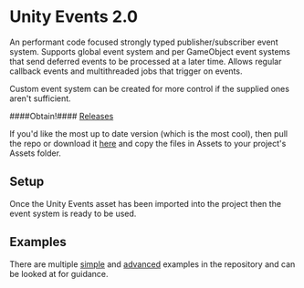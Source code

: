 # Unity Events 2.0 #
An performant code focused strongly typed publisher/subscriber event system. Supports global event system and per GameObject event systems that send deferred events to be processed at a later time. Allows regular callback events and multithreaded jobs that trigger on events.

Custom event system can be created for more control if the supplied ones aren't sufficient.

####Obtain!####
[Releases](https://github.com/GalvanicGames/unity-events/releases)

If you'd like the most up to date version (which is the most cool), then pull the repo or download it [here](https://github.com/GalvanicGames/unity-events/archive/master.zip) and copy the files in Assets to your project's Assets folder.

## Setup
Once the Unity Events asset has been imported into the project then the event system is ready to be used.

## Examples
There are multiple [simple]() and [advanced]() examples in the repository and can be looked at for guidance.
